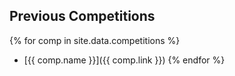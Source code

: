 ## Previous Competitions
{% for comp in site.data.competitions %}
- [{{ comp.name }}]({{ comp.link }})
{% endfor %}
